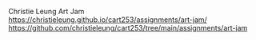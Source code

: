 Christie Leung Art Jam
 https://christieleung.github.io/cart253/assignments/art-jam/
 https://github.com/christieleung/cart253/tree/main/assignments/art-jam


